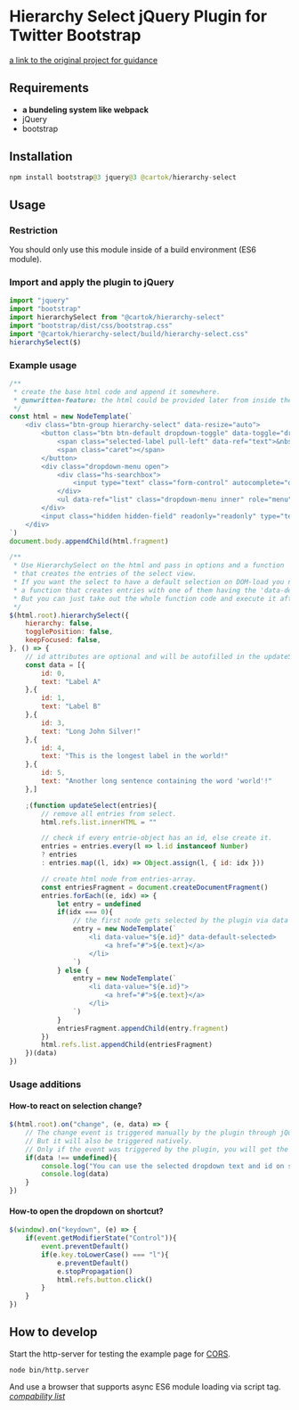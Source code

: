 # Hierarchy Select jQuery Plugin for Twitter Bootstrap

[a link to the original project for guidance](https://travis-ci.org/NeoFusion/hierarchy-select)

## Requirements
* **a bundeling system like webpack**
* jQuery
* bootstrap 
## Installation
```java
npm install bootstrap@3 jquery@3 @cartok/hierarchy-select
```

## Usage
### Restriction
You should only use this module inside of a build environment (ES6 module).

### Import and apply the plugin to jQuery
```javascript
import "jquery"
import "bootstrap"
import hierarchySelect from "@cartok/hierarchy-select"
import "bootstrap/dist/css/bootstrap.css"
import "@cartok/hierarchy-select/build/hierarchy-select.css"
hierarchySelect($)
```

### Example usage
```javascript
/**
 * create the base html code and append it somewhere.
 * @unwritten-feature: the html could be provided later from inside the plugin
 */
const html = new NodeTemplate(`
    <div class="btn-group hierarchy-select" data-resize="auto">
        <button class="btn btn-default dropdown-toggle" data-toggle="dropdown" data-ref="button">
            <span class="selected-label pull-left" data-ref="text">&nbsp;</span>
            <span class="caret"></span>
        </button>
        <div class="dropdown-menu open">
            <div class="hs-searchbox">
                <input type="text" class="form-control" autocomplete="off">
            </div>
            <ul data-ref="list" class="dropdown-menu inner" role="menu"></ul>
        </div>
        <input class="hidden hidden-field" readonly="readonly" type="text"/>
    </div>
`)
document.body.appendChild(html.fragment)

/**
 * Use HierarchySelect on the html and pass in options and a function
 * that creates the entries of the select view.
 * If you want the select to have a default selection on DOM-load you need
 * a function that creates entries with one of them having the 'data-default-selected' attribute.
 * But you can just take out the whole function code and execute it afterwards.
 */
$(html.root).hierarchySelect({
    hierarchy: false,
    togglePosition: false,
    keepFocused: false,
}, () => {
    // id attributes are optional and will be autofilled in the updateSelect() function.
    const data = [{
        id: 0,
        text: "Label A"
    },{
        id: 1,
        text: "Label B"
    },{
        id: 3,
        text: "Long John Silver!"
    },{
        id: 4,
        text: "This is the longest label in the world!"
    },{
        id: 5,
        text: "Another long sentence containing the word 'world'!"
    },]

    ;(function updateSelect(entries){
        // remove all entries from select.
        html.refs.list.innerHTML = ""

        // check if every entrie-object has an id, else create it.
        entries = entries.every(l => l.id instanceof Number)
        ? entries
        : entries.map((l, idx) => Object.assign(l, { id: idx }))

        // create html node from entries-array.
        const entriesFragment = document.createDocumentFragment()
        entries.forEach((e, idx) => {
            let entry = undefined
            if(idx === 0){
                // the first node gets selected by the plugin via data attribute.
                entry = new NodeTemplate(`
                    <li data-value="${e.id}" data-default-selected>
                        <a href="#">${e.text}</a>
                    </li>
                `)
            } else {
                entry = new NodeTemplate(`
                    <li data-value="${e.id}">
                        <a href="#">${e.text}</a>
                    </li>
                `)
            }
            entriesFragment.appendChild(entry.fragment)
        })
        html.refs.list.appendChild(entriesFragment)
    })(data)
})
```
### Usage additions
#### How-to react on selection change?
```javascript
$(html.root).on("change", (e, data) => {
    // The change event is triggered manually by the plugin through jQuery.
    // But it will also be triggered natively.
    // Only if the event was triggered by the plugin, you will get the text of the selection.
    if(data !== undefined){
        console.log("You can use the selected dropdown text and id on selection like this.")
        console.log(data)
    }
})
```

#### How-to open the dropdown on shortcut?
```javascript
$(window).on("keydown", (e) => {
    if(event.getModifierState("Control")){
        event.preventDefault()
        if(e.key.toLowerCase() === "l"){
            e.preventDefault()
            e.stopPropagation()
            html.refs.button.click()
        }
    }
})
```

## How to develop
Start the http-server for testing the example page for [CORS](https://developer.mozilla.org/en-US/docs/Web/HTTP/CORS).
```
node bin/http.server
```

And use a browser that supports async ES6 module loading via script tag.
[*compability list*](https://caniuse.com/#feat=es6-module)
